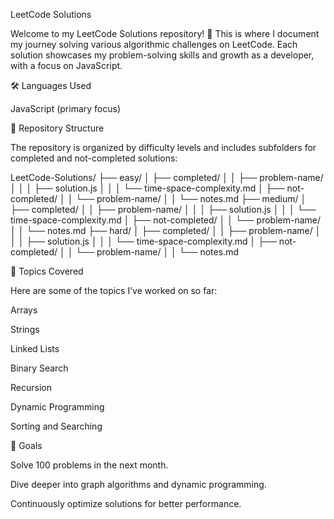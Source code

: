LeetCode Solutions

Welcome to my LeetCode Solutions repository! 🚀 This is where I document my journey solving various algorithmic challenges on LeetCode. Each solution showcases my problem-solving skills and growth as a developer, with a focus on JavaScript.

🛠️ Languages Used

JavaScript (primary focus)

📂 Repository Structure

The repository is organized by difficulty levels and includes subfolders for completed and not-completed solutions:

LeetCode-Solutions/
├── easy/
│   ├── completed/
│   │   ├── problem-name/
│   │   │   ├── solution.js
│   │   │   └── time-space-complexity.md
│   ├── not-completed/
│   │   └── problem-name/
│   │       └── notes.md
├── medium/
│   ├── completed/
│   │   ├── problem-name/
│   │   │   ├── solution.js
│   │   │   └── time-space-complexity.md
│   ├── not-completed/
│   │   └── problem-name/
│   │       └── notes.md
├── hard/
│   ├── completed/
│   │   ├── problem-name/
│   │   │   ├── solution.js
│   │   │   └── time-space-complexity.md
│   ├── not-completed/
│   │   └── problem-name/
│   │       └── notes.md


📘 Topics Covered

Here are some of the topics I’ve worked on so far:

Arrays

Strings

Linked Lists

Binary Search

Recursion

Dynamic Programming

Sorting and Searching

🚀 Goals

Solve 100 problems in the next month.

Dive deeper into graph algorithms and dynamic programming.

Continuously optimize solutions for better performance.
